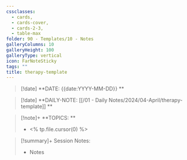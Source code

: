 ```yaml
---
cssclasses:
  - cards,
  - cards-cover,
  - cards-2-3,
  - table-max
folder: 90 - Templates/10 - Notes
galleryColumns: 10
galleryHeight: 100
galleryType: vertical
icon: FarNoteSticky
tags: ""
title: therapy-template
---
```


> [!date] **DATE: {{date:YYYY-MM-DD}} **
> 

> [!date] **DAILY-NOTE: [[/01 - Daily Notes/2024/04-April/therapy-template]] **
> 


> [!note]+ **TOPICS: **
> - <% tp.file.cursor(0) %>
> 

> [!summary]+ Session Notes:
> - Notes
>